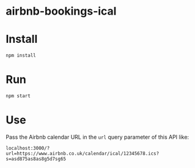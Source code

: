 # airbnb-bookings-ical

# Install
```
npm install
```

# Run
```
npm start
```

# Use
Pass the Airbnb calendar URL in the `url` query parameter of this API like:
```
localhost:3000/?url=https://www.airbnb.co.uk/calendar/ical/12345678.ics?s=asd875as8as8g5d7sg65
```
